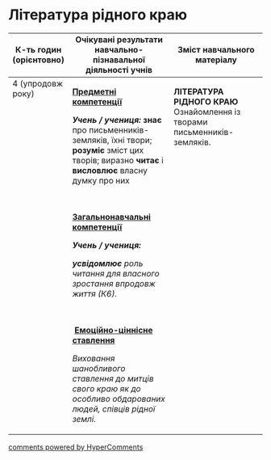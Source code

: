 <div id="hypercomments_widget" class="js-hypercomments-widget invisible"></div>

# Література рідного краю

<table>
  <tr>
    <td width="10%" align="center"><b>К-ть годин (орієнтовно)</b></td>
    <td width="45%" align="center"><b>Очікувані результати навчально-пізнавальної діяльності учнів</b></td>
    <td width="45%" align="center"><b>Зміст навчального матеріалу</b></td>
  </tr>
<tbody>
  <tr>
<td width="10%" style="vertical-align:top !important;">4 (упродовж року)</td>
    <td width="45%" style="vertical-align:top !important;">
<p><strong><u>Предметні компетенції </u></strong></p>
<p><strong><em>Учень / учениця: </em></strong><strong>знає</strong> про письменників-земляків, їхні твори; <strong>розуміє</strong> зміст цих творів; виразно <strong>читає</strong> і <strong>висловлює</strong> власну думку про них</p>
<p>&nbsp;</p>
<p><strong><u>Загальнонавчальні компетенції</u></strong></p>
<p><strong><em>Учень / учениця: </em></strong></p>
<p><strong><em>усвідомлює</em></strong><em> роль читання для власного зростання впродовж життя (К6).</em></p>
<p>&nbsp;</p>
<p>&nbsp;<strong><u>Емоційно-ціннісне ставлення</u></strong></p>
<p><em>Виховання шанобливого ставлення до митців свого краю як до особливо обдарованих людей, співців рідної землі. </em></p>
</td>
    <td width="45%" style="vertical-align:top !important;">
<p><strong>ЛІТЕРАТУРА РІДНОГО КРАЮ </strong>Ознайомлення із творами письменників-земляків.</p>
  </tr>
</tbody>
</table>

<div class="js-hypercomments-container">
<a href="http://hypercomments.com" class="hc-link" title="comments widget">comments powered by HyperComments</a>
</div>
